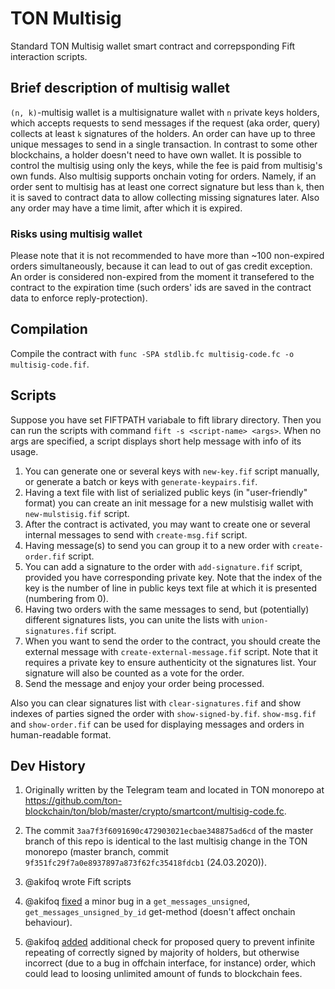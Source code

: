 # TON Multisig

Standard TON Multisig wallet smart contract and correpsponding Fift interaction scripts.

## Brief description of multisig wallet
`(n, k)`-multisig wallet is a multisignature wallet with `n` private keys holders, which accepts requests to send messages if the request (aka order, query) collects at least `k` signatures of the holders. An order can have up to three unique messages to send in a single transaction. In contrast to some other blockchains, a holder doesn't need to have own wallet. It is possible to control the multisig using only the keys, while the fee is paid from multisig's own funds. Also multisig supports onchain voting for orders. Namely, if an order sent to multisig has at least one correct signature but less than `k`, then it is saved to contract data to allow collecting missing signatures later. Also any order may have a time limit, after which it is expired. 

### Risks using multisig wallet
Please note that it is not recommended to have more than ~100 non-expired orders simultaneously, because it can lead to out of gas credit exception. An order is considered non-expired from the moment it transefered to the contract to the expiration time (such orders' ids are saved in the contract data to enforce reply-protection).

## Compilation
Compile the contract with `func -SPA stdlib.fc multisig-code.fc -o multisig-code.fif`.

## Scripts
Suppose you have set FIFTPATH variabale to fift library directory. Then you can run the scripts with command `fift -s <script-name> <args>`. When no args are specified, a script displays short help message with info of its usage.

1. You can generate one or several keys with `new-key.fif` script manually, or generate a batch or keys with `generate-keypairs.fif`.
2. Having a text file with list of serialized public keys (in "user-friendly" format) you can create an init message for a new mulstisig wallet with `new-mulstisig.fif` script.
3. After the contract is activated, you may want to create one or several internal messages to send with `create-msg.fif` script.
4. Having message(s) to send you can group it to a new order with `create-order.fif` script.
5. You can add a signature to the order with `add-signature.fif` script, provided you have corresponding private key. Note that the index of the key is the number of line in public keys text file at which it is presented (numbering from 0).
6. Having two orders with the same messages to send, but (potentially) different signatures lists, you can unite the lists with `union-signatures.fif` script.
7. When you want to send the order to the contract, you should create the external message with `create-external-message.fif` script. Note that it requires a private key to ensure authenticity ot the signatures list. Your signature will also be counted as a vote for the order.
8. Send the message and enjoy your order being processed.

Also you can clear signatures list with `clear-signatures.fif` and show indexes of parties signed the order with `show-signed-by.fif`. `show-msg.fif` and `show-order.fif` can be used for displaying messages and orders in human-readable format.

## Dev History

1. Originally written by the Telegram team and located in TON monorepo at https://github.com/ton-blockchain/ton/blob/master/crypto/smartcont/multisig-code.fc.

2. The commit `3aa7f3f6091690c472903021ecbae348875ad6cd` of the master branch of this repo is identical to the last multisig change in the TON monorepo (master branch, commit `9f351fc29f7a0e8937897a873f62fc35418fdcb1` (24.03.2020)).

3. @akifoq wrote Fift scripts

4. @akifoq [fixed](https://github.com/ton-blockchain/multisig-contract/commit/b5ecf321ffc175c0a29662f2b0134a14d781dd19) a minor bug in a `get_messages_unsigned`, `get_messages_unsigned_by_id` get-method (doesn't affect onchain behaviour).

5. @akifoq [added](https://github.com/ton-blockchain/multisig-contract/commit/cf43cebc88254cb02c8480b0dff9eca431febc4d) additional check for proposed query to prevent infinite repeating of correctly signed by majority of holders, but otherwise incorrect (due to a bug in offchain interface, for instance) order, which could lead to loosing unlimited amount of funds to blockchain fees. 
